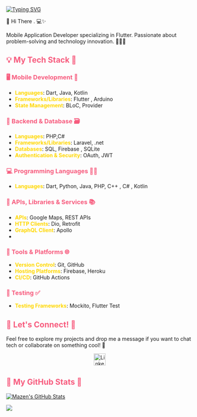 <div style="width: 100%;">
  <a href="https://github.com/MazenOthman32">
    <a href="https://git.io/typing-svg"><img src="https://readme-typing-svg.demolab.com?font=Madimi+One&size=35&duration=2500&color=37629F&center=true&vCenter=true&multiline=true&random=false&width=800&height=150&lines=Hi+There+..+%F0%9F%91%8B+;I+am+Mazen+Othman;Mobile+App+Developer" alt="Typing SVG" /></a>
  </a>
</div>

<!-- Introduction -->

👋 Hi There . 💻✨

Mobile Application Developer specializing in Flutter. Passionate about problem-solving and technology innovation. 👨‍💻💡

<!-- My tech stack -->

<h2 style="color:#f75c7e">💡 My Tech Stack 🌟</h2>

<h3 style="color:#f75c7e">🖥️ Mobile Development 🎨</h3>

- <span style="color:#ffd700">**Languages**</span>: Dart, Java, Kotlin
- <span style="color:#ffd700">**Frameworks/Libraries**</span>: Flutter , Arduino
- <span style="color:#ffd700">**State Management**</span>: BLoC, Provider

<h3 style="color:#f75c7e">🍑 Backend & Database 🗃️</h3>

- <span style="color:#ffd700">**Languages**</span>: PHP,C#
- <span style="color:#ffd700">**Frameworks/Libraries**</span>: Laravel, .net
- <span style="color:#ffd700">**Databases**</span>: SQL, Firebase , SQLite
- <span style="color:#ffd700">**Authentication & Security**</span>: OAuth, JWT

<h3 style="color:#f75c7e">💻 Programming Languages 👨‍💻</h3>

- <span style="color:#ffd700">**Languages**</span>: Dart, Python, Java, PHP, C++ , C# , Kotlin

<h3 style="color:#f75c7e">📡 APIs, Libraries & Services 📚</h3>

- <span style="color:#ffd700">**APIs**</span>: Google Maps, REST APIs
- <span style="color:#ffd700">**HTTP Clients**</span>: Dio, Retrofit
- <span style="color:#ffd700">**GraphQL Client**</span>: Apollo
- 
<h3 style="color:#f75c7e">🚀 Tools & Platforms 🌐</h3>

- <span style="color:#ffd700">**Version Control**</span>: Git, GitHub
- <span style="color:#ffd700">**Hosting Platforms**</span>: Firebase, Heroku
- <span style="color:#ffd700">**CI/CD**</span>: GitHub Actions

<h3 style="color:#f75c7e">🧪 Testing ✅</h3>

- <span style="color:#ffd700">**Testing Frameworks**</span>: Mockito, Flutter Test

<!-- Contact me -->

<h2 style="color:#f75c7e">📱 Let's Connect! 💬</h2>

Feel free to explore my projects and drop me a message if you want to chat tech or collaborate on something cool! 🤝

<!-- Social icons section -->
<p align="center">
  &#8287;&#8287;&#8287;&#8287;&#8287;
  <a href="https://www.linkedin.com/in/mazen-othman32/"><img width="32px" alt="LinkedIn" title="LinkedIn" src="https://i.imgur.com/yRpa1dQ.png"/></a>
  &#8287;&#8287;&#8287;&#8287;&#8287;

</p>

<!-- GitHub stats -->

<h2 style="color:#f75c7e">🐙 My GitHub Stats 🐙</h2>

<a href="https://github.com/MazenOthman32">
  <img src="https://github-readme-stats.vercel.app/api?username=MazenOthman32&show_icons=true&theme=radical" alt="Mazen's GitHub Stats">
</a>

![](https://github-readme-stats.vercel.app/api/top-langs/?username=MazenOthman32&theme=dark&hide_border=false&include_all_commits=false&count_private=false&layout=compact)
